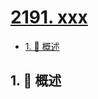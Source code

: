 # [2191. xxx](https://github.com/Tdahuyou/TNotes.leetcode/tree/main/notes/2191.%20xxx)

<!-- region:toc -->

- [1. 📝 概述](#1--概述)

<!-- endregion:toc -->

## 1. 📝 概述
